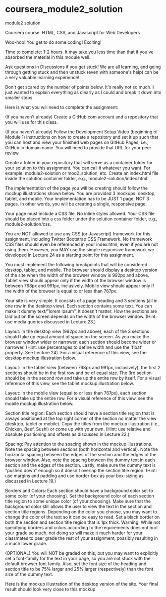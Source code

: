 # coursera_module2_solution
module2 solution


Coursera course: HTML, CSS, and Javascript for Web Developers

Woo-hoo! You get to do some coding! Exciting!

Time to complete: 1-2 hours. It may take you less time than that if you've absorbed the material in this module well.

Ask questions in Discussions if you get stuck! We are all learning, and going through getting stuck and then unstuck (even with someone's help) can be a very valuable learning experience!

Don't get scared by the number of points below. It's really not so much. I just wanted to explain everything as clearly as I could and break it down into smaller steps.

Here is what you will need to complete the assignment:

(If you haven't already) Create a GitHub.com account and a repository that you will use for this class.

(If you haven't already) Follow the Development Setup Video (beginning of Module 1) instructions on how to create a repository and set it up such that you can host and view your finished web pages on GitHub Pages, i.e., GitHub.io domain name. You will need to provide that URL for your peer review.

Create a folder in your repository that will serve as a container folder for your solution to this assignment. You can call it whatever you want. For example, module2-solution or mod2_solution, etc. Create an index.html file inside the solution container folder, e.g., module2-solution/index.html.

The implementation of the page you will be creating should follow the mockup illustrations shown below. You are provided 3 mockups: desktop, tablet, and mobile. Your implementation has to be JUST 1 page, NOT 3 pages. In other words, you will be creating a single, responsive page.

Your page must include a CSS file. No inline styles allowed. Your CSS file should be placed into a css folder under the solution container folder, e.g., module2-solution/css.

You are NOT allowed to use any CSS (or Javascript) framework for this assignment, including Twitter Bootstrap CSS Framework. No framework CSS files should even be referenced in your index.html, even if you are not using them. However, you MAY use the simple responsive framework we developed in Lecture 24 as a starting point for this assignment.

You must implement the following breakpoints that will be considered desktop, tablet, and mobile. The browser should display a desktop version of the site when the width of the browser window is 992px and above. Tablet view should appear only if the width of the browser window is between 768px and 991px, inclusively. Mobile view should appear only if the width of the browser is equal to or less than 767px.

Your site is very simple. It consists of a page heading and 3 sections (all in one row in the desktop view). Each section contains some text. You can make it dummy text/"lorem ipsum", it doesn't matter. How the sections are laid out on the screen depends on the width of the browser window. (Hint: use media queries discussed in Lecture 23.)

Layout: In the desktop view (992px and above), each of the 3 sections should take up equal amount of space on the screen. As you make the browser window wider or narrower, each section should become wider or narrower. (Hint: use percentages to define width and use the 'float' property. See Lecture 24). For a visual reference of this view, see the desktop mockup illustration below.

Layout: In the tablet view (between 768px and 991px, inclusively), the first 2 sections should be in the first row and be of equal size. The 3rd section should be in the second row and take up the entire row by itself. For a visual reference of this view, see the tablet mockup illustration below.

Layout: In the mobile view (equal to or less than 767px), each section should take up the entire row. For a visual reference of this view, see the mobile mockup illustration below.

Section title region: Each section should have a section title region that is always positioned at the top right corner of the section no matter the view (desktop, tablet or mobile). Copy the titles from the mockup illustration (i.e., Chicken, Beef, Sushi) or come up with your own. (Hint: use relative and absolute positioning and offsets as discussed in Lecture 22.)

Spacing: Pay attention to the spacing shown in the mockup illustrations. Note the spacing between sections (both horizontal and vertical). Note the horizontal spacing between the edges of the section and the edges of the browser window. Also, note the spacing between the dummy text in each section and the edges of the section. Lastly, make sure the dummy text is "pushed down" enough so it doesn't overlap the section title region. (Hint: use margins and padding and use border-box as your box-sizing as discussed in Lecture 19.)

Borders and Colors: Each section should have a background color set to some color (of your choosing). Set the background color of each section title region to some unique color (of your choosing). Make sure that the background color still allows the user to view the text in the section and section title regions. Depending on the color you choose, you may want to change the color of the text so it can be easy to read. Set a black border on both the section and section title region that is 1px thick. Warning: While not specifying borders and colors according to the requirements does not hurt your grade so much, not doing so will make it much harder for your classmates to peer grade the rest of your assignment, possibly resulting in a much lower grade.

(OPTIONAL) You will NOT be graded on this, but you may want to explicitly set a font-family for the text in your page, so you are not stuck with the default browser font family. Also, set the font size of the heading and section title to be 75% larger and 25% larger (respectively) than the font size of the dummy text.

Here is the mockup illustration of the desktop version of the site. Your final result should look very close to this mockup.
